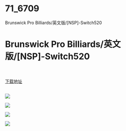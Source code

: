 # 71_6709
Brunswick Pro Billiards/英文版/[NSP]-Switch520
# Brunswick Pro Billiards/英文版/[NSP]-Switch520
 <br/></br>
[下载地址](https://www.switch520.cc/article/6709 "下载地址")
<br/></br>

<p><span><strong><img src="https://www.switch520.cc/muke_img/upload_art_editor_20201015-1_47c11f534e4bf0a6922e7ac7fc1dfd2d.jpg"></strong></span></p>
<p><span><strong><img src="https://www.switch520.cc/muke_img/upload_art_editor_20201015-1_8723d0a8b344667e79fc2ca54354595a.jpg"></strong></span></p>
<p><span><strong><img src="https://www.switch520.cc/muke_img/upload_art_editor_20201015-1_799b5b9e0ebd8ae9d505e25eade5e702.jpg"></strong></span></p>
<p><span><strong><img src="https://www.switch520.cc/muke_img/upload_art_editor_20201015-1_ac46e4716cf736b158ebf6645d953956.jpg"></strong></span></p>
<p></p>
